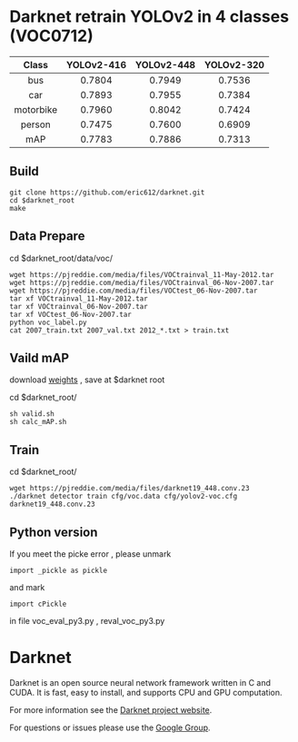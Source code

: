 # Darknet retrain YOLOv2 in 4 classes (VOC0712) 

Class|YOLOv2-416|YOLOv2-448|YOLOv2-320
:---:|:---:|:---:|:---:
bus|0.7804|0.7949|0.7536
car|0.7893|0.7955|0.7384
motorbike|0.7960|0.8042|0.7424
person|0.7475|0.7600|0.6909
mAP|0.7783|0.7886|0.7313

## Build

```
git clone https://github.com/eric612/darknet.git
cd $darknet_root
make 
```

## Data Prepare

cd $darknet_root/data/voc/

```
wget https://pjreddie.com/media/files/VOCtrainval_11-May-2012.tar
wget https://pjreddie.com/media/files/VOCtrainval_06-Nov-2007.tar
wget https://pjreddie.com/media/files/VOCtest_06-Nov-2007.tar
tar xf VOCtrainval_11-May-2012.tar
tar xf VOCtrainval_06-Nov-2007.tar
tar xf VOCtest_06-Nov-2007.tar 
python voc_label.py
cat 2007_train.txt 2007_val.txt 2012_*.txt > train.txt
```

## Vaild mAP

download [weights](https://drive.google.com/open?id=1kOO7gM_foAOTGy1fMpP2w7L_BXqxc-UZ) , save at $darknet root

cd $darknet_root/
```
sh valid.sh
sh calc_mAP.sh
```
## Train

cd $darknet_root/

```
wget https://pjreddie.com/media/files/darknet19_448.conv.23
./darknet detector train cfg/voc.data cfg/yolov2-voc.cfg darknet19_448.conv.23
```
## Python version 

If you meet the picke error , please unmark 
```
import _pickle as pickle
```
and mark
```
import cPickle
```
in file voc_eval_py3.py , reval_voc_py3.py

# Darknet #
Darknet is an open source neural network framework written in C and CUDA. It is fast, easy to install, and supports CPU and GPU computation.

For more information see the [Darknet project website](http://pjreddie.com/darknet).

For questions or issues please use the [Google Group](https://groups.google.com/forum/#!forum/darknet).
